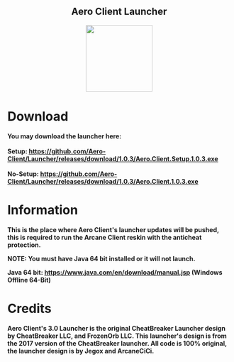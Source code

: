 <h2 align="center">Aero Client Launcher</h2>

<p align="center">
    <img src="https://i.imgur.com/e4Au1VM.png" width="150" height="150"/>
</p>

# Download

**You may download the launcher here:**
<br>
<br>
**Setup: https://github.com/Aero-Client/Launcher/releases/download/1.0.3/Aero.Client.Setup.1.0.3.exe**
<br>
<br>
**No-Setup: https://github.com/Aero-Client/Launcher/releases/download/1.0.3/Aero.Client.1.0.3.exe**

# Information

**This is the place where Aero Client's launcher updates will be pushed, this is required to run the Arcane Client reskin with the anticheat protection.**

**NOTE: You must have Java 64 bit installed or it will not launch.**

**Java 64 bit: https://www.java.com/en/download/manual.jsp (Windows Offline 64-Bit)**

# Credits

<h4>Aero Client's 3.0 Launcher is the original CheatBreaker Launcher design by CheatBreaker LLC, and FrozenOrb LLC. This launcher's design is from the 2017 version of the CheatBreaker launcher. All code is 100% original, the launcher design is by Jegox and ArcaneCiCi.</h4>
